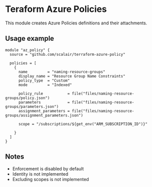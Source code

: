 # Teraform Azure Policies

This module creates Azure Policies definitions and their attachments.

## Usage example

```hcl
module "az_policy" {
  source = "github.com/scalair/terraform-azure-policy"

  policies = [
    {
      name         = "naming-resource-groups"
      display_name = "Resource Group Name Constraints"
      policy_type  = "Custom"
      mode         = "Indexed"

      policy_rule           = file("files/naming-resource-groups/policy.json")
      parameters            = file("files/naming-resource-groups/parameters.json")
      assignment_parameters = file("files/naming-resource-groups/assignment_parameters.json")

      scope = "/subscriptions/${get_env("ARM_SUBSCRIPTION_ID")}"

    }
  ]
}
```

## Notes

- Enforcement is disabled by default
- Identity is not implemented
- Excluding scopes is not implemented
